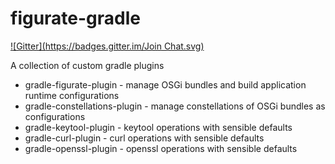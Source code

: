 figurate-gradle
===============
[![Gitter](https://badges.gitter.im/Join Chat.svg)](https://gitter.im/figurate/figurate-gradle?utm_source=badge&utm_medium=badge&utm_campaign=pr-badge&utm_content=badge)

A collection of custom gradle plugins

* gradle-figurate-plugin - manage OSGi bundles and build application runtime configurations
* gradle-constellations-plugin - manage constellations of OSGi bundles as configurations
* gradle-keytool-plugin - keytool operations with sensible defaults
* gradle-curl-plugin - curl operations with sensible defaults
* gradle-openssl-plugin - openssl operations with sensible defaults
